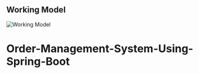 ## Working Model
![Working Model](https://github.com/abhinav629/SAU-Feb-Batch-2/blob/main/Spring%20MVC%20-%20Afternoon/Working%20Model.gif)
# Order-Management-System-Using-Spring-Boot
